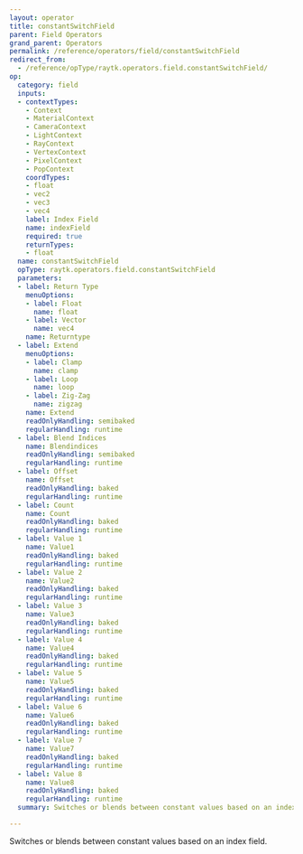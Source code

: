 ```yaml
---
layout: operator
title: constantSwitchField
parent: Field Operators
grand_parent: Operators
permalink: /reference/operators/field/constantSwitchField
redirect_from:
  - /reference/opType/raytk.operators.field.constantSwitchField/
op:
  category: field
  inputs:
  - contextTypes:
    - Context
    - MaterialContext
    - CameraContext
    - LightContext
    - RayContext
    - VertexContext
    - PixelContext
    - PopContext
    coordTypes:
    - float
    - vec2
    - vec3
    - vec4
    label: Index Field
    name: indexField
    required: true
    returnTypes:
    - float
  name: constantSwitchField
  opType: raytk.operators.field.constantSwitchField
  parameters:
  - label: Return Type
    menuOptions:
    - label: Float
      name: float
    - label: Vector
      name: vec4
    name: Returntype
  - label: Extend
    menuOptions:
    - label: Clamp
      name: clamp
    - label: Loop
      name: loop
    - label: Zig-Zag
      name: zigzag
    name: Extend
    readOnlyHandling: semibaked
    regularHandling: runtime
  - label: Blend Indices
    name: Blendindices
    readOnlyHandling: semibaked
    regularHandling: runtime
  - label: Offset
    name: Offset
    readOnlyHandling: baked
    regularHandling: runtime
  - label: Count
    name: Count
    readOnlyHandling: baked
    regularHandling: runtime
  - label: Value 1
    name: Value1
    readOnlyHandling: baked
    regularHandling: runtime
  - label: Value 2
    name: Value2
    readOnlyHandling: baked
    regularHandling: runtime
  - label: Value 3
    name: Value3
    readOnlyHandling: baked
    regularHandling: runtime
  - label: Value 4
    name: Value4
    readOnlyHandling: baked
    regularHandling: runtime
  - label: Value 5
    name: Value5
    readOnlyHandling: baked
    regularHandling: runtime
  - label: Value 6
    name: Value6
    readOnlyHandling: baked
    regularHandling: runtime
  - label: Value 7
    name: Value7
    readOnlyHandling: baked
    regularHandling: runtime
  - label: Value 8
    name: Value8
    readOnlyHandling: baked
    regularHandling: runtime
  summary: Switches or blends between constant values based on an index field.

---
```



Switches or blends between constant values based on an index field.